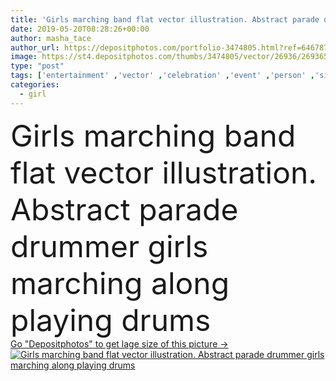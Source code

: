 ```yaml
---
title: 'Girls marching band flat vector illustration. Abstract parade drummer girls marching along playing drums'
date: 2019-05-20T08:28:26+00:00
author: masha_tace
author_url: https://depositphotos.com/portfolio-3474805.html?ref=64678756
image: https://st4.depositphotos.com/thumbs/3474805/vector/26936/269365614/api_thumb_450.jpg?forcejpeg=true
type: "post"
tags: ['entertainment' ,'vector' ,'celebration' ,'event' ,'person' ,'sign' ,'girl' ,'female' ,'people' ,'cheerful' ,'abstract' ,'boots' ,'walking' ,'character' ,'symbol' ,'festival' ,'icon' ,'band' ,'playing' ,'woman' ,'music' ,'street' ,'show' ,'special' ,'player' ,'lady' ,'base' ,'uniform' ,'skirt' ,'musician' ,'performer' ,'standing' ,'costume' ,'process' ,'orchestra' ,'parade' ,'member' ,'drum' ,'snare' ,'percussion' ,'procession' ,'marching' ,'drummer' ,'shako' ,'flat design' ]
categories: 
  - girl
---
```

<div aling="center">
            <font size="60"> Girls marching band flat vector illustration. Abstract parade drummer girls marching along playing drums</font>   
</div>
<div>
    <a href='https://st4.depositphotos.com/thumbs/3474805/vector/26936/269365614/api_thumb_450.jpg?forcejpeg=true?ref=64678756' target=_blank > Go "Depositphotos" to get lage size of this picture ->
        <img href='https://st4.depositphotos.com/thumbs/3474805/vector/26936/269365614/api_thumb_450.jpg?forcejpeg=true?ref=64678756' src='https://st4.depositphotos.com/3474805/26936/v/950/depositphotos_269365614-stock-illustration-girls-marching-band-flat-vector.jpg?forcejpeg=true' alt='Girls marching band flat vector illustration. Abstract parade drummer girls marching along playing drums' >
    </a>
</div>

